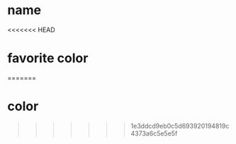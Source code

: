 # name

<<<<<<< HEAD
# favorite color
=======
# color
>>>>>>> 1e3ddcd9eb0c5d693920194819c4373a6c5e5e5f
